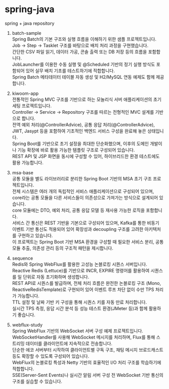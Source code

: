 # spring-java
spring + java repository

1. batch-sample<br>
  Spring Batch의 기본 구조와 실행 흐름을 이해하기 위한 샘플 프로젝트입니다.<br>
  Job → Step → Tasklet 구조를 바탕으로 배치 처리 과정을 구현했습니다.<br>
  간단한 CSV 파일 읽기, 데이터 가공, 콘솔 출력 또는 DB 저장 등의 흐름을 포함합니다.<br>
  JobLauncher를 이용한 수동 실행 및 @Scheduled 기반의 정기 실행 방식도 포함되어 있어 실무 배치 기초를 테스트하기에 적합합니다.<br>
  Spring Batch 메타데이터 테이블 자동 생성 및 H2/MySQL 연동 예제도 함께 제공합니다.<br>

3. kiwoom-app<br>
  전통적인 Spring MVC 구조를 기반으로 하는 모놀리식 서버 애플리케이션의 초기 세팅 프로젝트입니다.<br>
  Controller → Service → Repository 구조를 따르는 전형적인 MVC 설계를 기반으로 합니다.<br>
  전역 예외 처리(@ControllerAdvice), 공통 응답 처리(@ControllerAdvice), JWT, Jasypt 등을 포함하여 기초적인 백엔드 서비스 구성을 완료해 놓은 상태입니다.<br>
  Spring Boot를 기반으로 초기 설정을 최대한 단순화했으며, 이후의 도메인 개발이나 기능 확장에 바로 활용 가능한 템플릿 구조로 구성되어 있습니다.<br>
  REST API 및 JSP 화면을 동시에 구성할 수 있어, 하이브리드한 환경 테스트에도 활용 가능합니다.<br>

5. msa-base<br>
  공통 모듈을 별도 라이브러리로 분리한 Spring Boot 기반의 MSA 초기 구조 프로젝트입니다.<br>
  전체 시스템은 여러 개의 독립적인 서비스 애플리케이션으로 구성되어 있으며, core라는 공통 모듈을 다른 서비스들이 의존성으로 가져가는 방식으로 설계되어 있습니다.<br>
  core 모듈에는 DTO, 예외 처리, 공통 응답 모델 등 재사용 가능한 로직을 포함합니다.<br>
  서비스 간 통신은 REST 기반을 기본으로 구성되어 있으며, Kafka를 통한 비동기 이벤트 기반 통신도 적용되어 있어 확장성과 decoupling 구조를 고려한 아키텍처를 구현하고 있습니다.<br>
  이 프로젝트는 Spring Boot 기반 MSA 환경을 구성할 때 필요한 서비스 분리, 공통 모듈 추출, 의존성 관리 등의 구조적 패턴을 제시합니다.<br>

7. sequence<br>
  Redis와 Spring WebFlux를 활용한 고성능 논블로킹 시퀀스 서버입니다.<br>
  Reactive Redis (Lettuce)를 기반으로 INCR, EXPIRE 명령어를 활용하여 시퀀스를 일 단위로 자동 초기화하며 생성합니다.<br>
  REST API로 시퀀스를 발급하며, 전체 처리 흐름은 완전한 논블로킹 구조 (Mono, ReactiveRedisTemplate)로 구현되어 있어 이벤트 루프 차단 없이 수만 TPS 처리가 가능합니다.<br>
  TTL 설정 및 날짜 기반 키 구성을 통해 시퀀스 키를 자동 만료 처리합니다.<br>
  실시간 TPS 측정, 응답 시간 분석 등 성능 테스트 환경(JMeter 등)과 함께 활용하기 좋습니다.<br>

9. webflux-study<br>
  Spring WebFlux 기반의 WebSocket 서버 구성 예제 프로젝트입니다.<br>
  WebSocketHandler를 사용해 WebSocket 메시지를 처리하며, Flux를 통해 스트리밍 데이터를 클라이언트에 지속적으로 전송합니다.<br>
  단순한 에코 서버부터 시작하여 클라이언트별 구독 구조, 채팅 메시지 브로드캐스트 등도 확장할 수 있도록 구성되어 있습니다.<br>
  WebFlux의 논블로킹 특성과 Netty 기반의 효율적인 I/O 처리 구조를 학습하기에 적합합니다.<br>
  SSE(Server-Sent Events)나 실시간 알림 서버 구성 전 WebSocket 기반 통신의 구조를 실습할 수 있습니다.<br>
